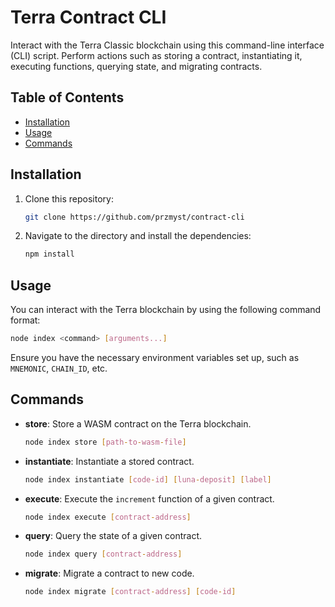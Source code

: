 # Terra Contract CLI

Interact with the Terra Classic blockchain using this command-line interface (CLI) script. Perform actions such as storing a contract, instantiating it, executing functions, querying state, and migrating contracts.

## Table of Contents

- [Installation](#installation)
- [Usage](#usage)
- [Commands](#commands)

## Installation

1. Clone this repository:
   ```bash
   git clone https://github.com/przmyst/contract-cli
   ```
2. Navigate to the directory and install the dependencies:
   ```bash
   npm install
   ```

## Usage

You can interact with the Terra blockchain by using the following command format:

```bash
node index <command> [arguments...]
```

Ensure you have the necessary environment variables set up, such as `MNEMONIC`, `CHAIN_ID`, etc.

## Commands

- **store**: Store a WASM contract on the Terra blockchain.
  ```bash
  node index store [path-to-wasm-file]
  ```

- **instantiate**: Instantiate a stored contract.
  ```bash
  node index instantiate [code-id] [luna-deposit] [label]
  ```

- **execute**: Execute the `increment` function of a given contract.
  ```bash
  node index execute [contract-address]
  ```

- **query**: Query the state of a given contract.
  ```bash
  node index query [contract-address]
  ```

- **migrate**: Migrate a contract to new code.
  ```bash
  node index migrate [contract-address] [code-id]
  ```